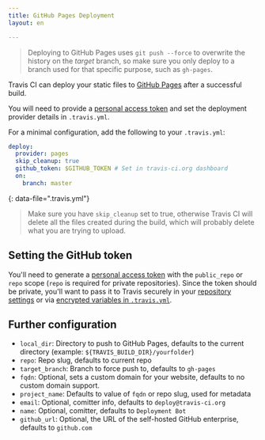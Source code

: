 ```yaml
---
title: GitHub Pages Deployment
layout: en

---
```


> Deploying to GitHub Pages uses `git push --force` to overwrite the history on the *target* branch, so make sure you only deploy to a branch used for that specific purpose, such as `gh-pages`. 

Travis CI can deploy your static files to [GitHub
Pages](https://pages.github.com/) after a successful build.

You will need to provide a [personal access
token](https://help.github.com/articles/creating-an-access-token-for-command-line-use/)
and set the deployment provider details in `.travis.yml`.

For a minimal configuration, add the following to your `.travis.yml`:

```yaml
deploy:
  provider: pages
  skip_cleanup: true
  github_token: $GITHUB_TOKEN # Set in travis-ci.org dashboard
  on:
    branch: master
```
{: data-file=".travis.yml"}

> Make sure you have `skip_cleanup` set to true, otherwise Travis CI will delete
> all the files created during the build, which will probably delete what you are
> trying to upload.

## Setting the GitHub token

You'll need to generate a [personal access
token](https://help.github.com/articles/creating-an-access-token-for-command-line-use/)
with the `public_repo` or `repo` scope (`repo` is required for private
repositories). Since the token should be private,
you'll want to pass it to Travis securely in your [repository
settings](https://docs.travis-ci.com/user/environment-variables#Defining-Variables-in-Repository-Settings)
or via [encrypted variables in
`.travis.yml`](https://docs.travis-ci.com/user/environment-variables#Defining-encrypted-variables-in-.travis.yml).

## Further configuration

* `local_dir`: Directory to push to GitHub Pages, defaults to the current
    directory (example: `${TRAVIS_BUILD_DIR}/yourfolder`)
* `repo`: Repo slug, defaults to current repo
* `target_branch`: Branch to force push to, defaults to `gh-pages`
* `fqdn`: Optional, sets a custom domain for your website, defaults to no custom domain support.
* `project_name`: Defaults to value of `fqdn` or repo slug, used for metadata
* `email`: Optional, comitter info, defaults to `deploy@travis-ci.org`
* `name`: Optional, comitter, defaults to `Deployment Bot`
* `github_url`: Optional, the URL of the self-hosted GitHub enterprise, defaults to `github.com`
